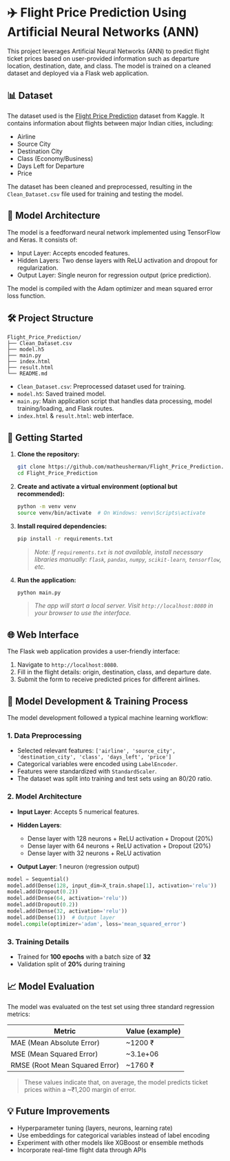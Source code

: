 # ✈️ Flight Price Prediction Using Artificial Neural Networks (ANN)

This project leverages Artificial Neural Networks (ANN) to predict flight ticket prices based on user-provided information such as departure location, destination, date, and class. The model is trained on a cleaned dataset and deployed via a Flask web application.

## 📊 Dataset

The dataset used is the [Flight Price Prediction](https://www.kaggle.com/datasets/shubhambathwal/flight-price-prediction) dataset from Kaggle. It contains information about flights between major Indian cities, including:

* Airline
* Source City
* Destination City
* Class (Economy/Business)
* Days Left for Departure
* Price

The dataset has been cleaned and preprocessed, resulting in the `Clean_Dataset.csv` file used for training and testing the model.

## 🧠 Model Architecture

The model is a feedforward neural network implemented using TensorFlow and Keras. It consists of:

* Input Layer: Accepts encoded features.
* Hidden Layers: Two dense layers with ReLU activation and dropout for regularization.
* Output Layer: Single neuron for regression output (price prediction).

The model is compiled with the Adam optimizer and mean squared error loss function.

## 🛠️ Project Structure

```
Flight_Price_Prediction/
├── Clean_Dataset.csv
├── model.h5
├── main.py
├── index.html
├── result.html
└── README.md
```

* `Clean_Dataset.csv`: Preprocessed dataset used for training.
* `model.h5`: Saved trained model.
* `main.py`: Main application script that handles data processing, model training/loading, and Flask routes.
* `index.html` & `result.html`: web interface.

## 🚀 Getting Started

1. **Clone the repository:**

   ```bash
   git clone https://github.com/matheusherman/Flight_Price_Prediction.git
   cd Flight_Price_Prediction
   ```

2. **Create and activate a virtual environment (optional but recommended):**

   ```bash
   python -m venv venv
   source venv/bin/activate  # On Windows: venv\Scripts\activate
   ```

3. **Install required dependencies:**

   ```bash
   pip install -r requirements.txt
   ```

   > *Note: If `requirements.txt` is not available, install necessary libraries manually: `flask`, `pandas`, `numpy`, `scikit-learn`, `tensorflow`, etc.*

4. **Run the application:**

   ```bash
   python main.py
   ```

   > *The app will start a local server. Visit `http://localhost:8080` in your browser to use the interface.*

## 🌐 Web Interface

The Flask web application provides a user-friendly interface:

1. Navigate to `http://localhost:8080`.
2. Fill in the flight details: origin, destination, class, and departure date.
3. Submit the form to receive predicted prices for different airlines.

## 🧠 Model Development & Training Process

The model development followed a typical machine learning workflow:

### 1. **Data Preprocessing**

* Selected relevant features: `['airline', 'source_city', 'destination_city', 'class', 'days_left', 'price']`
* Categorical variables were encoded using `LabelEncoder`.
* Features were standardized with `StandardScaler`.
* The dataset was split into training and test sets using an 80/20 ratio.

### 2. **Model Architecture**

* **Input Layer**: Accepts 5 numerical features.
* **Hidden Layers**:

  * Dense layer with 128 neurons + ReLU activation + Dropout (20%)
  * Dense layer with 64 neurons + ReLU activation + Dropout (20%)
  * Dense layer with 32 neurons + ReLU activation
* **Output Layer**: 1 neuron (regression output)

```python
model = Sequential()
model.add(Dense(128, input_dim=X_train.shape[1], activation='relu'))
model.add(Dropout(0.2))
model.add(Dense(64, activation='relu'))
model.add(Dropout(0.2))
model.add(Dense(32, activation='relu'))
model.add(Dense(1))  # Output layer
model.compile(optimizer='adam', loss='mean_squared_error')
```

### 3. **Training Details**

* Trained for **100 epochs** with a batch size of **32**
* Validation split of **20%** during training


## 📈 Model Evaluation

The model was evaluated on the test set using three standard regression metrics:

| Metric                         | Value (example) |
| ------------------------------ | --------------- |
| MAE (Mean Absolute Error)      | \~1200 ₹        |
| MSE (Mean Squared Error)       | \~3.1e+06       |
| RMSE (Root Mean Squared Error) | \~1760 ₹        |

> These values indicate that, on average, the model predicts ticket prices within a \~₹1,200 margin of error.

## 💡 Future Improvements

* Hyperparameter tuning (layers, neurons, learning rate)
* Use embeddings for categorical variables instead of label encoding
* Experiment with other models like XGBoost or ensemble methods
* Incorporate real-time flight data through APIs



